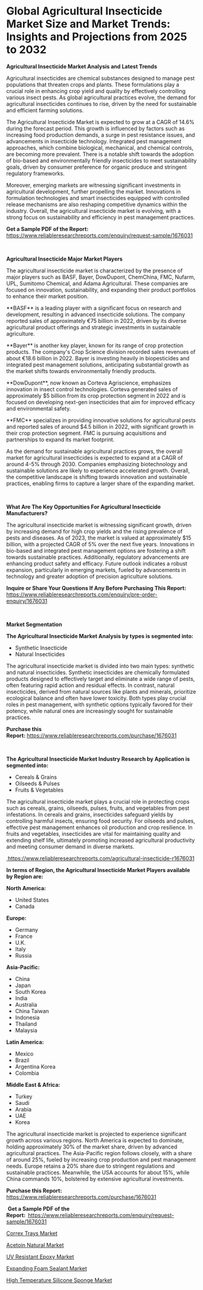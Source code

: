 <p><h1>Global Agricultural Insecticide Market Size and Market Trends: Insights and Projections from 2025 to 2032</h1></p><p><strong>Agricultural Insecticide Market Analysis and Latest Trends</strong></p>
<p><p>Agricultural insecticides are chemical substances designed to manage pest populations that threaten crops and plants. These formulations play a crucial role in enhancing crop yield and quality by effectively controlling various insect pests. As global agricultural practices evolve, the demand for agricultural insecticides continues to rise, driven by the need for sustainable and efficient farming solutions.</p><p>The Agricultural Insecticide Market is expected to grow at a CAGR of 14.6% during the forecast period. This growth is influenced by factors such as increasing food production demands, a surge in pest resistance issues, and advancements in insecticide technology. Integrated pest management approaches, which combine biological, mechanical, and chemical controls, are becoming more prevalent. There is a notable shift towards the adoption of bio-based and environmentally friendly insecticides to meet sustainability goals, driven by consumer preference for organic produce and stringent regulatory frameworks.</p><p>Moreover, emerging markets are witnessing significant investments in agricultural development, further propelling the market. Innovations in formulation technologies and smart insecticides equipped with controlled release mechanisms are also reshaping competitive dynamics within the industry. Overall, the agricultural insecticide market is evolving, with a strong focus on sustainability and efficiency in pest management practices.</p></p>
<p><strong>Get a Sample PDF of the Report:&nbsp;</strong> <a href="https://www.reliableresearchreports.com/enquiry/request-sample/1676031?utm_campaign=33&utm_medium=2&utm_source=Github&utm_content=ia&utm_term=01042025&utm_id=agricultural-insecticide">https://www.reliableresearchreports.com/enquiry/request-sample/1676031</a></p>
<p>&nbsp;</p>
<p><strong>Agricultural Insecticide Major Market Players</strong></p>
<p><p>The agricultural insecticide market is characterized by the presence of major players such as BASF, Bayer, DowDupont, ChemChina, FMC, Nufarm, UPL, Sumitomo Chemical, and Adama Agricultural. These companies are focused on innovation, sustainability, and expanding their product portfolios to enhance their market position.</p><p>**BASF** is a leading player with a significant focus on research and development, resulting in advanced insecticide solutions. The company reported sales of approximately €75 billion in 2022, driven by its diverse agricultural product offerings and strategic investments in sustainable agriculture. </p><p>**Bayer** is another key player, known for its range of crop protection products. The company's Crop Science division recorded sales revenues of about €18.6 billion in 2022. Bayer is investing heavily in biopesticides and integrated pest management solutions, anticipating substantial growth as the market shifts towards environmentally friendly products.</p><p>**DowDupont**, now known as Corteva Agriscience, emphasizes innovation in insect control technologies. Corteva generated sales of approximately $5 billion from its crop protection segment in 2022 and is focused on developing next-gen insecticides that aim for improved efficacy and environmental safety.</p><p>**FMC** specializes in providing innovative solutions for agricultural pests and reported sales of around $4.5 billion in 2022, with significant growth in their crop protection segment. FMC is pursuing acquisitions and partnerships to expand its market footprint.</p><p>As the demand for sustainable agricultural practices grows, the overall market for agricultural insecticides is expected to expand at a CAGR of around 4-5% through 2030. Companies emphasizing biotechnology and sustainable solutions are likely to experience accelerated growth. Overall, the competitive landscape is shifting towards innovation and sustainable practices, enabling firms to capture a larger share of the expanding market.</p></p>
<p>&nbsp;</p>
<p><strong>What Are The Key Opportunities For Agricultural Insecticide Manufacturers?</strong></p>
<p><p>The agricultural insecticide market is witnessing significant growth, driven by increasing demand for high crop yields and the rising prevalence of pests and diseases. As of 2023, the market is valued at approximately $15 billion, with a projected CAGR of 5% over the next five years. Innovations in bio-based and integrated pest management options are fostering a shift towards sustainable practices. Additionally, regulatory advancements are enhancing product safety and efficacy. Future outlook indicates a robust expansion, particularly in emerging markets, fueled by advancements in technology and greater adoption of precision agriculture solutions.</p></p>
<p><strong>Inquire or Share Your Questions If Any Before Purchasing This Report:</strong> <a href="https://www.reliableresearchreports.com/enquiry/pre-order-enquiry/1676031?utm_campaign=33&utm_medium=2&utm_source=Github&utm_content=ia&utm_term=01042025&utm_id=agricultural-insecticide">https://www.reliableresearchreports.com/enquiry/pre-order-enquiry/1676031</a></p>
<p>&nbsp;</p>
<p><strong>Market Segmentation</strong></p>
<p><strong>The Agricultural Insecticide Market Analysis by types is segmented into:</strong></p>
<p><ul><li>Synthetic Insecticide</li><li>Natural Insecticides</li></ul></p>
<p><p>The agricultural insecticide market is divided into two main types: synthetic and natural insecticides. Synthetic insecticides are chemically formulated products designed to effectively target and eliminate a wide range of pests, often featuring rapid action and residual effects. In contrast, natural insecticides, derived from natural sources like plants and minerals, prioritize ecological balance and often have lower toxicity. Both types play crucial roles in pest management, with synthetic options typically favored for their potency, while natural ones are increasingly sought for sustainable practices.</p></p>
<p><strong>Purchase this Report:&nbsp;</strong><a href="https://www.reliableresearchreports.com/purchase/1676031?utm_campaign=33&utm_medium=2&utm_source=Github&utm_content=ia&utm_term=01042025&utm_id=agricultural-insecticide">https://www.reliableresearchreports.com/purchase/1676031</a></p>
<p>&nbsp;</p>
<p><strong>The Agricultural Insecticide Market Industry Research by Application is segmented into:</strong></p>
<p><ul><li>Cereals & Grains</li><li>Oilseeds & Pulses</li><li>Fruits & Vegetables</li></ul></p>
<p><p>The agricultural insecticide market plays a crucial role in protecting crops such as cereals, grains, oilseeds, pulses, fruits, and vegetables from pest infestations. In cereals and grains, insecticides safeguard yields by controlling harmful insects, ensuring food security. For oilseeds and pulses, effective pest management enhances oil production and crop resilience. In fruits and vegetables, insecticides are vital for maintaining quality and extending shelf life, ultimately promoting increased agricultural productivity and meeting consumer demand in diverse markets.</p></p>
<p><a href="https://www.reliableresearchreports.com/agricultural-insecticide-r1676031?utm_campaign=33&utm_medium=2&utm_source=Github&utm_content=ia&utm_term=01042025&utm_id=agricultural-insecticide">&nbsp;https://www.reliableresearchreports.com/agricultural-insecticide-r1676031</a></p>
<p><strong>In terms of Region, the Agricultural Insecticide Market Players available by Region are:</strong></p>
<p>
    <p> <strong> North America: </strong>
        <ul>
            <li>United States</li>
            <li>Canada</li>
        </ul>
        </p> 
    <p> <strong> Europe: </strong>
        <ul>
            <li>Germany</li>
            <li>France</li>
            <li>U.K.</li>
            <li>Italy</li>
            <li>Russia</li>
        </ul>
        </p> 
    <p> <strong> Asia-Pacific: </strong>
        <ul>
            <li>China</li>
            <li>Japan</li>
            <li>South Korea</li>
            <li>India</li>
            <li>Australia</li>
            <li>China Taiwan</li>
            <li>Indonesia</li>
            <li>Thailand</li>
            <li>Malaysia</li>
        </ul>
        </p> 
    <p> <strong> Latin America: </strong>
        <ul>
            <li>Mexico</li>
            <li>Brazil</li>
            <li>Argentina Korea</li>
            <li>Colombia</li>
        </ul>
        </p> 
    <p> <strong> Middle East & Africa: </strong>
        <ul>
            <li>Turkey</li>
            <li>Saudi</li>
            <li>Arabia</li>
            <li>UAE</li>
            <li>Korea</li>
        </ul>
    </p>
    </p>
<p><p>The agricultural insecticide market is projected to experience significant growth across various regions. North America is expected to dominate, holding approximately 30% of the market share, driven by advanced agricultural practices. The Asia-Pacific region follows closely, with a share of around 25%, fueled by increasing crop production and pest management needs. Europe retains a 20% share due to stringent regulations and sustainable practices. Meanwhile, the USA accounts for about 15%, while China commands 10%, bolstered by extensive agricultural investments.</p></p>
<p><strong>Purchase this Report: </strong><a href="https://www.reliableresearchreports.com/purchase/1676031?utm_campaign=33&utm_medium=2&utm_source=Github&utm_content=ia&utm_term=01042025&utm_id=agricultural-insecticide">https://www.reliableresearchreports.com/purchase/1676031</a></p>
<p>&nbsp;<strong>Get a Sample PDF of the Report:&nbsp;&nbsp;</strong><a href="https://www.reliableresearchreports.com/enquiry/request-sample/1676031?utm_campaign=33&utm_medium=2&utm_source=Github&utm_content=ia&utm_term=01042025&utm_id=agricultural-insecticide">https://www.reliableresearchreports.com/enquiry/request-sample/1676031</a></p>
<p><strong></strong></p>
<p><p><a href="https://github.com/dafertsuria/Market-Research-Report-List-1/blob/main/correx-trays-market.md?utm_campaign=33&utm_medium=2&utm_source=Github&utm_content=ia&utm_term=01042025&utm_id=agricultural-insecticide">Correx Trays Market</a></p><p><a href="https://github.com/seibttullyjh/Market-Research-Report-List-1/blob/main/acetoin-natural-market.md?utm_campaign=33&utm_medium=2&utm_source=Github&utm_content=ia&utm_term=01042025&utm_id=agricultural-insecticide">Acetoin Natural Market</a></p><p><a href="https://github.com/shroffuhpa/Market-Research-Report-List-1/blob/main/uv-resistant-epoxy-market.md?utm_campaign=33&utm_medium=2&utm_source=Github&utm_content=ia&utm_term=01042025&utm_id=agricultural-insecticide">UV Resistant Epoxy Market</a></p><p><a href="https://github.com/reeseberro3j/Market-Research-Report-List-1/blob/main/expanding-foam-sealant-market.md?utm_campaign=33&utm_medium=2&utm_source=Github&utm_content=ia&utm_term=01042025&utm_id=agricultural-insecticide">Expanding Foam Sealant Market</a></p><p><a href="https://github.com/billejuman43/Market-Research-Report-List-1/blob/main/high-temperature-silicone-sponge-market.md?utm_campaign=33&utm_medium=2&utm_source=Github&utm_content=ia&utm_term=01042025&utm_id=agricultural-insecticide">High Temperature Silicone Sponge Market</a></p></p>